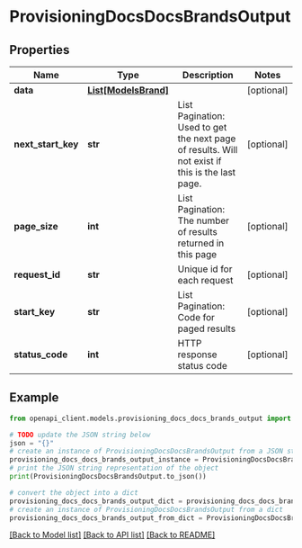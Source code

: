 # ProvisioningDocsDocsBrandsOutput


## Properties

Name | Type | Description | Notes
------------ | ------------- | ------------- | -------------
**data** | [**List[ModelsBrand]**](ModelsBrand.md) |  | [optional] 
**next_start_key** | **str** | List Pagination: Used to get the next page of results. Will not exist if this is the last page. | [optional] 
**page_size** | **int** | List Pagination: The number of results returned in this page | [optional] 
**request_id** | **str** | Unique id for each request | [optional] 
**start_key** | **str** | List Pagination: Code for paged results | [optional] 
**status_code** | **int** | HTTP response status code | [optional] 

## Example

```python
from openapi_client.models.provisioning_docs_docs_brands_output import ProvisioningDocsDocsBrandsOutput

# TODO update the JSON string below
json = "{}"
# create an instance of ProvisioningDocsDocsBrandsOutput from a JSON string
provisioning_docs_docs_brands_output_instance = ProvisioningDocsDocsBrandsOutput.from_json(json)
# print the JSON string representation of the object
print(ProvisioningDocsDocsBrandsOutput.to_json())

# convert the object into a dict
provisioning_docs_docs_brands_output_dict = provisioning_docs_docs_brands_output_instance.to_dict()
# create an instance of ProvisioningDocsDocsBrandsOutput from a dict
provisioning_docs_docs_brands_output_from_dict = ProvisioningDocsDocsBrandsOutput.from_dict(provisioning_docs_docs_brands_output_dict)
```
[[Back to Model list]](../README.md#documentation-for-models) [[Back to API list]](../README.md#documentation-for-api-endpoints) [[Back to README]](../README.md)


